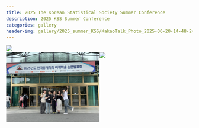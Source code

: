 ```yaml
---
title: 2025 The Korean Statistical Society Summer Conference
description: 2025 KSS Summer Conference
categories: gallery
header-img: gallery/2025_summer_KSS/KakaoTalk_Photo_2025-06-20-14-48-24 005.jpeg
---
```




<!-- ## Event 1 -->

<img src="/gallery/2025_summer_KSS/KakaoTalk_Photo_2025-06-20-14-48-24 005.jpeg"/>

<!-- ### Photos -->

<div>
<img src="/gallery/2025_summer_KSS/KakaoTalk_Photo_2025-06-20-14-48-24 004.jpeg" style="width:50%; float:left;"/>
<img src="/gallery/2025_summer_KSS/KakaoTalk_Photo_2025-06-20-14-48-24 006.jpeg" style="width:50%; float:left;"/>

</div>
